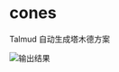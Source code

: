 # cones

Talmud
自动生成塔木德方案


![输出结果](https://user-images.githubusercontent.com/101036889/157638293-25da2fe4-39ec-40ce-acce-4bf44adf472d.png)

